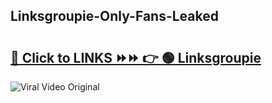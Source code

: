 
 ## Linksgroupie-Only-Fans-Leaked

# <h2><a href="https://clipsfans.com/Linksgroupie&ref=git">🔗 Click to LINKS ⏩⏩ 👉 🟢 Linksgroupie </a></h2>

<a href="https://clipsfans.com/Linksgroupie&ref=git" rel="nofollow" data-target="animated-image.originalLink"><img src="https://i.ibb.co.com/xMMVF88/686577567.gif" alt="Viral Video Original" style="max-width: 100%; display: inline-block;" data-target="animated-image.originalImage"></a>
